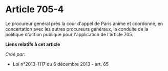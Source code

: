 # Article 705-4

Le procureur général près la cour d'appel de Paris anime et coordonne, en concertation avec les autres procureurs généraux,
la conduite de la politique d'action publique pour l'application de l'article 705.

**Liens relatifs à cet article**

_Créé par_:

  - Loi n°2013-1117 du 6 décembre 2013 - art. 65
